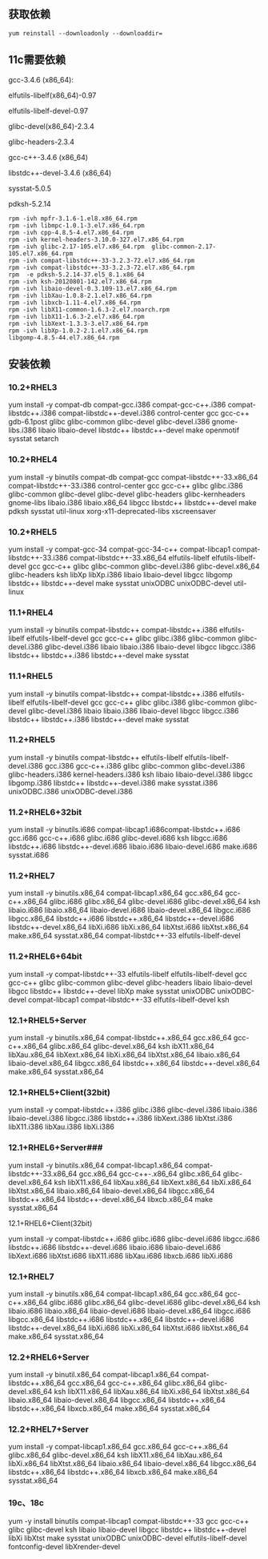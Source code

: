 ## 获取依赖

`yum reinstall --downloadonly --downloaddir=`

## 11c需要依赖

gcc-3.4.6 (x86_64):

elfutils-libelf(x86_64)-0.97

elfutils-libelf-devel-0.97

glibc-devel(x86_64)-2.3.4

 glibc-headers-2.3.4

 gcc-c++-3.4.6 (x86_64)

libstdc++-devel-3.4.6 (x86_64)

sysstat-5.0.5

pdksh-5.2.14

```shell
rpm -ivh mpfr-3.1.6-1.el8.x86_64.rpm
rpm -ivh libmpc-1.0.1-3.el7.x86_64.rpm
rpm -ivh cpp-4.8.5-4.el7.x86_64.rpm
rpm -ivh kernel-headers-3.10.0-327.el7.x86_64.rpm
rpm -ivh glibc-2.17-105.el7.x86_64.rpm  glibc-common-2.17-105.el7.x86_64.rpm 
rpm -ivh compat-libstdc++-33-3.2.3-72.el7.x86_64.rpm 
rpm -ivh compat-libstdc++-33-3.2.3-72.el7.x86_64.rpm 
rpm  -e pdksh-5.2.14-37.el5_8.1.x86_64
rpm -ivh ksh-20120801-142.el7.x86_64.rpm
rpm -ivh libaio-devel-0.3.109-13.el7.x86_64.rpm 
rpm -ivh libXau-1.0.8-2.1.el7.x86_64.rpm
rpm -ivh libxcb-1.11-4.el7.x86_64.rpm
rpm -ivh libX11-common-1.6.3-2.el7.noarch.rpm
rpm -ivh libX11-1.6.3-2.el7.x86_64.rpm
rpm -ivh libXext-1.3.3-3.el7.x86_64.rpm 
rpm -ivh libXp-1.0.2-2.1.el7.x86_64.rpm 
libgomp-4.8.5-44.el7.x86_64.rpm
```

## 安装依赖

### 10.2+RHEL3 

yum install -y compat-db compat-gcc.i386 compat-gcc-c++.i386 compat-libstdc++.i386 compat-libstdc++-devel.i386 control-center gcc gcc-c++ gdb-6.1post glibc glibc-common glibc-devel glibc-devel.i386 gnome-libs.i386 libaio libaio-devel libstdc++ libstdc++-devel make openmotif sysstat setarch

### 10.2+RHEL4

yum install -y binutils compat-db compat-gcc compat-libstdc++-33.x86_64 compat-libstdc++-33.i386 control-center gcc gcc-c++ glibc glibc.i386 glibc-common glibc-devel glibc-devel glibc-headers glibc-kernheaders gnome-libs libaio.i386 libaio.x86_64 libgcc libstdc++ libstdc++-devel make pdksh sysstat util-linux xorg-x11-deprecated-libs xscreensaver

### 10.2+RHEL5

yum install -y compat-gcc-34 compat-gcc-34-c++ compat-libcap1 compat-libstdc++-33.i386 compat-libstdc++-33.x86_64 elfutils-libelf elfutils-libelf-devel gcc gcc-c++ glibc glibc-common glibc-devel.i386 glibc-devel.x86_64 glibc-headers ksh libXp libXp.i386 libaio libaio-devel libgcc libgomp libstdc++ libstdc++-devel make sysstat unixODBC unixODBC-devel util-linux

### 11.1+RHEL4

yum install -y binutils compat-libstdc++ compat-libstdc++.i386 elfutils-libelf elfutils-libelf-devel gcc gcc-c++ glibc glibc.i386 glibc-common glibc-devel.i386 glibc-devel.i386 libaio libaio.i386 libaio-devel libgcc libgcc.i386 libstdc++ libstdc++.i386 libstdc++-devel make sysstat

### 11.1+RHEL5

yum install -y binutils compat-libstdc++ compat-libstdc++.i386 elfutils-libelf elfutils-libelf-devel gcc gcc-c++ glibc glibc.i386 glibc-common glibc-devel glibc-devel.i386 libaio libaio.i386 libaio-devel libgcc libgcc.i386 libstdc++ libstdc++.i386 libstdc++-devel make sysstat

### 11.2+RHEL5

yum install -y binutils compat-libstdc++ elfutils-libelf elfutils-libelf-devel.i386 gcc.i386 gcc-c++.i386 glibc glibc-common glibc-devel.i386 glibc-headers.i386 kernel-headers.i386 ksh libaio libaio-devel.i386 libgcc libgomp.i386 libstdc++ libstdc++-devel.i386 make sysstat.i386 unixODBC.i386 unixODBC-devel.i386

### 11.2+RHEL6+32bit

yum install -y binutils.i686 compat-libcap1.i686compat-libstdc++.i686 gcc.i686 gcc-c++.i686 glibc.i686 glibc-devel.i686 ksh libgcc.i686 libstdc++.i686 libstdc++-devel.i686 libaio.i686 libaio-devel.i686 make.i686 sysstat.i686

### 11.2+RHEL7

yum install -y binutils.x86_64 compat-libcap1.x86_64 gcc.x86_64 gcc-c++.x86_64 glibc.i686 glibc.x86_64 glibc-devel.i686 glibc-devel.x86_64 ksh libaio.i686 libaio.x86_64 libaio-devel.i686 libaio-devel.x86_64 libgcc.i686 libgcc.x86_64 libstdc++.i686 libstdc++.x86_64 libstdc++-devel.i686 libstdc++-devel.x86_64 libXi.i686 libXi.x86_64 libXtst.i686 libXtst.x86_64 make.x86_64 sysstat.x86_64 compat-libstdc++-33 elfutils-libelf-devel

### 11.2+RHEL6+64bit

yum install -y compat-libstdc++-33 elfutils-libelf elfutils-libelf-devel gcc gcc-c++ glibc glibc-common glibc-devel glibc-headers libaio libaio-devel libgcc libstdc++ libstdc++-devel libXp make sysstat unixODBC unixODBC-devel compat-libcap1 compat-libstdc++-33 elfutils-libelf-devel ksh

### 12.1+RHEL5+Server

yum install -y binutils.x86_64 compat-libstdc++.x86_64 gcc.x86_64 gcc-c++.x86_64 glibc.x86_64 glibc-devel.x86_64 ksh ibX11.x86_64 libXau.x86_64 libXext.x86_64 libXi.x86_64 libXtst.x86_64 libaio.x86_64 libaio-devel.x86_64 libgcc.x86_64 libstdc++.x86_64 libstdc++-devel.x86_64 make.x86_64 sysstat.x86_64

### 12.1+RHEL5+Client(32bit)

yum install -y compat-libstdc++.i386 glibc.i386 glibc-devel.i386 libaio.i386 libaio-devel.i386 libgcc.i386 libstdc++.i386 libXext.i386 libXtst.i386 libX11.i386 libXau.i386 libXi.i386

### 12.1+RHEL6+Server### 

yum install -y binutils.x86_64 compat-libcap1.x86_64 compat-libstdc++-33.x86_64 gcc.x86_64 gcc-c++-.x86_64 glibc.x86_64 glibc-devel.x86_64 ksh libX11.x86_64 libXau.x86_64 libXext.x86_64 libXi.x86_64 libXtst.x86_64 libaio.x86_64 libaio-devel.x86_64 libgcc.x86_64 libstdc++.x86_64 libstdc++-devel.x86_64 libxcb.x86_64 make sysstat.x86_64

12.1+RHEL6+Client(32bit)

yum install -y compat-libstdc++.i686 glibc.i686 glibc-devel.i686 libgcc.i686 libstdc++.i686 libstdc++-devel.i686 libaio.i686 libaio-devel.i686 libXext.i686 libXtst.i686 libX11.i686 libXau.i686 libxcb.i686 libXi.i686

### 12.1+RHEL7

yum install -y binutils.x86_64 compat-libcap1.x86_64 gcc.x86_64 gcc-c++.x86_64 glibc.i686 glibc.x86_64 glibc-devel.i686 glibc-devel.x86_64 ksh libaio.i686 libaio.x86_64 libaio-devel.i686 libaio-devel.x86_64 libgcc.i686 libgcc.x86_64 libstdc++.i686 libstdc++.x86_64 libstdc++-devel.i686 libstdc++-devel.x86_64 libXi.i686 libXi.x86_64 libXtst.i686 libXtst.x86_64 make.x86_64 sysstat.x86_64

### 12.2+RHEL6+Server

yum install -y binutil.x86_64 compat-libcap1.x86_64 compat-libstdc++.x86_64 gcc.x86_64 gcc-c++.x86_64 glibc.x86_64 glibc-devel.x86_64 ksh libX11.x86_64 libXau.x86_64 libXi.x86_64 libXtst.x86_64 libaio.x86_64 libaio-devel.x86_64 libgcc.x86_64 libstdc++.x86_64 libstdc++.x86_64 libxcb.x86_64 make.x86_64 sysstat.x86_64

### 12.2+RHEL7+Server

yum install -y compat-libcap1.x86_64 gcc.x86_64 gcc-c++.x86_64 glibc.x86_64 glibc-devel.x86_64 ksh libX11.x86_64 libXau.x86_64 libXi.x86_64 libXtst.x86_64 libaio.x86_64 libaio-devel.x86_64 libgcc.x86_64 libstdc++.x86_64 libstdc++.x86_64 libxcb.x86_64 make.x86_64 sysstat.x86_64

### 19c、18c

yum -y install binutils compat-libcap1 compat-libstdc++-33 gcc gcc-c++ glibc glibc-devel ksh libaio libaio-devel libgcc libstdc++ libstdc++-devel libXi libXtst make sysstat unixODBC unixODBC-devel elfutils-libelf-devel fontconfig-devel libXrender-devel 
